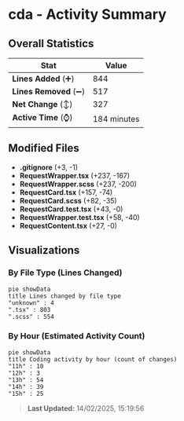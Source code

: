 # cda - Activity Summary 

## Overall Statistics

| Stat                   | Value                                                             |
| ---------------------- | ----------------------------------------------------------------- |
| **Lines Added** (➕)   | 844                                          |
| **Lines Removed** (➖) | 517                                        |
| **Net Change** (↕)    | 327                |
| **Active Time** (⌚)   | 184 minutes |


## Modified Files
- **.gitignore** (+3, -1)
- **RequestWrapper.tsx** (+237, -167)
- **RequestWrapper.scss** (+237, -200)
- **RequestCard.tsx** (+157, -74)
- **RequestCard.scss** (+82, -35)
- **RequestCard.test.tsx** (+43, -0)
- **RequestWrapper.test.tsx** (+58, -40)
- **RequestContent.tsx** (+27, -0)

## Visualizations

### By File Type (Lines Changed)

```mermaid
pie showData
title Lines changed by file type
"unknown" : 4
".tsx" : 803
".scss" : 554
```

### By Hour (Estimated Activity Count)

```mermaid
pie showData
title Coding activity by hour (count of changes)
"11h" : 10
"12h" : 3
"13h" : 54
"14h" : 39
"15h" : 25
```


> **Last Updated:** 14/02/2025, 15:19:56